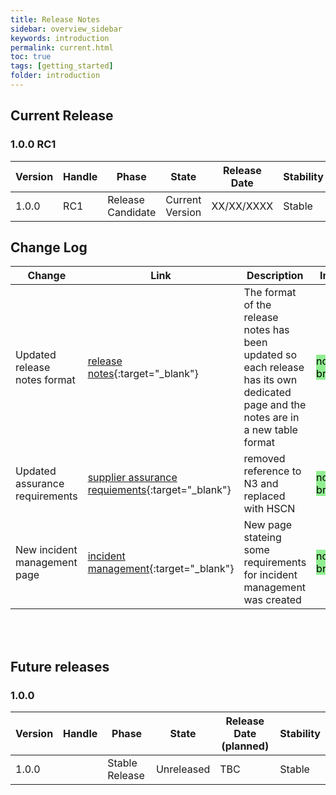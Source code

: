 ```yaml
---
title: Release Notes
sidebar: overview_sidebar
keywords: introduction
permalink: current.html
toc: true
tags: [getting_started]
folder: introduction
---
```


## Current Release

### 1.0.0 RC1

Version | Handle  | Phase | State           | Release Date | Stability
--------|---------|-------|-----------------|--------------|----------------
1.0.0  | RC1   | Release Candidate | Current Version | XX/XX/XXXX   | Stable

## Change Log

Change                       | Link              | Description                                                   | Impact           
-----------------------------|-------------------|---------------------------------------------------------------|------------------
Updated release notes format | [release notes](rn_100rc1.html){:target="_blank"} |  The format of the release notes has been updated so each release has its own dedicated page and the notes are in a new table format | <mark style="background-color: LightGreen">non-breaking</mark>
Updated assurance requirements | [supplier assurance requiements](assurance_supplier.html){:target="_blank"} | removed reference to N3 and replaced with HSCN | <mark style="background-color: LightGreen">non-breaking</mark> 
New incident management page | [incident management](incident_management.html){:target="_blank"} | New page stateing some requirements for incident management was created | <mark style="background-color: LightGreen">non-breaking</mark>

<br>
<br>

## Future releases

### 1.0.0

Version | Handle  | Phase | State           | Release Date (planned) | Stability
--------|---------|-------|-----------------|--------------|----------------
1.0.0   |  | Stable Release | Unreleased | TBC   | Stable
